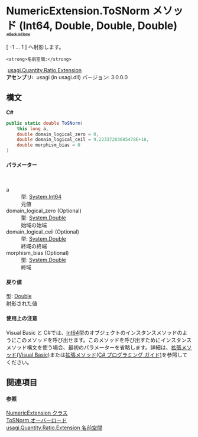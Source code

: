 # NumericExtension.ToSNorm メソッド (Int64, Double, Double, Double)<div style="font-size:30%"><a href="https://github.com/usagi/usagi.cs/blob/master/docs/Home.md">≪Back to Home</a></div> 

[ -1 ... 1 ] へ射影します。


    <strong>名前空間:</strong>
&nbsp;<a href="N_usagi_Quantity_Ratio_Extension.md">usagi.Quantity.Ratio.Extension</a><br /><strong>アセンブリ:</strong>
&nbsp;usagi (in usagi.dll) バージョン: 3.0.0.0

## 構文

**C#**<br />
``` C#
public static double ToSNorm(
	this long a,
	double domain_logical_zero = 0,
	double domain_logical_ceil = 9.22337203685478E+18,
	double morphism_bias = 0
)
```


#### パラメーター
&nbsp;<dl><dt>a</dt><dd>型: <a href="http://msdn2.microsoft.com/ja-jp/library/6yy583ek" target="_blank">System.Int64</a><br />元値</dd><dt>domain_logical_zero (Optional)</dt><dd>型: <a href="http://msdn2.microsoft.com/ja-jp/library/643eft0t" target="_blank">System.Double</a><br />始域の始端</dd><dt>domain_logical_ceil (Optional)</dt><dd>型: <a href="http://msdn2.microsoft.com/ja-jp/library/643eft0t" target="_blank">System.Double</a><br />終域の終端</dd><dt>morphism_bias (Optional)</dt><dd>型: <a href="http://msdn2.microsoft.com/ja-jp/library/643eft0t" target="_blank">System.Double</a><br />終域</dd></dl>

#### 戻り値
型: <a href="http://msdn2.microsoft.com/ja-jp/library/643eft0t" target="_blank">Double</a><br />射影された値

#### 使用上の注意
Visual Basic と C#では、<a href="http://msdn2.microsoft.com/ja-jp/library/6yy583ek" target="_blank">Int64</a>型のオブジェクトのインスタンスメソッドのようにこのメソッドを呼び出せます。このメソッドを呼び出すためにインスタンスメソッド構文を使う場合、最初のパラメーターを省略します。詳細は、<a href="http://msdn.microsoft.com/ja-jp/library/bb384936.aspx" target="_blank">拡張メソッド(Visual Basic)</a>または<a href="http://msdn.microsoft.com/ja-jp/library/bb383977.aspx" target="_blank">拡張メソッド(C# プログラミング ガイド)</a>を参照してください。

## 関連項目


#### 参照
<a href="T_usagi_Quantity_Ratio_Extension_NumericExtension.md">NumericExtension クラス</a><br /><a href="Overload_usagi_Quantity_Ratio_Extension_NumericExtension_ToSNorm.md">ToSNorm オーバーロード</a><br /><a href="N_usagi_Quantity_Ratio_Extension.md">usagi.Quantity.Ratio.Extension 名前空間</a><br />